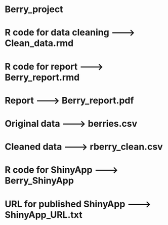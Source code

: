 # Berry_project
# R code for data cleaning ---> Clean_data.rmd
# R code for report ---> Berry_report.rmd
# Report ---> Berry_report.pdf
# Original data ---> berries.csv
# Cleaned data ---> rberry_clean.csv
# R code for ShinyApp ---> Berry_ShinyApp
# URL for published ShinyApp ---> ShinyApp_URL.txt
